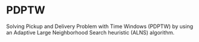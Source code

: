 # PDPTW

Solving Pickup and Delivery Problem with Time Windows (PDPTW) by using an Adaptive Large Neighborhood Search heuristic (ALNS) algorithm.
